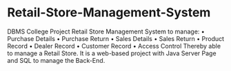 # Retail-Store-Management-System
DBMS College Project
Retail Store Management System to manage:
•	Purchase Details
•	Purchase Return
•	Sales Details
•	Sales Return
•	Product Record
•	Dealer Record
•	Customer Record
•	Access Control
Thereby able to manage a Retail Store.
It is a web-based project with Java Server Page and SQL to manage the Back-End.
